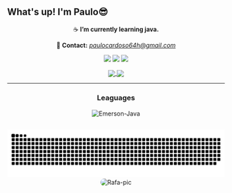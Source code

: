 ## What's up! I'm Paulo😎

<div align="center">
 
☕ **I’m currently learning java.**</h1>

📨 **Contact:** *paulocardoso64h@gmail.com*

</div>

<div align="center">
  
  <a href="https://instagram.com/paulo.snp" target="_blank"><img src="https://img.shields.io/badge/-Instagram-%23E4405F?style=for-the-badge&logo=instagram&logoColor=white" target="_blank"></a>
  <a href = "mailto:paulocardoso64h@gmail.com"><img src="https://img.shields.io/badge/Gmail-D14836?style=for-the-badge&logo=gmail&logoColor=white"></a>
  <a href="https://www.linkedin.com/in/paulosnp/" target="_blank"><img src="https://img.shields.io/badge/-LinkedIn-%230077B5?style=for-the-badge&logo=linkedin&logoColor=white" target="_blank"></a> 

</div>


<div align="center">
<a href="https://github.com/paulosnp/Studies">
  <img height=160 align="center" src="https://github-readme-stats.vercel.app/api?username=paulosnp&show_icons=true&theme=transparent" />
</a>
<a href="https://github.com/paulosnp/Studies">
  <img height=160 align="center" src="https://github-readme-stats.vercel.app/api/top-langs/?username=paulosnp&layout=compact&theme=transparent" />
</a>
</div>

<div>
  <hr/>
  <h3 align="center"> Leaguages </h3>
  <div align="center">
  <img align="center" alt="Emerson-Java" height="60" width="70" src="https://cdn.jsdelivr.net/gh/devicons/devicon/icons/java/java-original-wordmark.svg">
  </div>  
</div>


##
<div align="center">
  <img alt="snake eating my contributions" src="https://raw.githubusercontent.com/salesp07/salesp07/output/github-contribution-grid-snake.svg" />
  
  <br/>
</div>

<div align="center">
  <img alt="Rafa-pic" height="150" style="border-radius:50px;" src="https://media.giphy.com/media/v1.Y2lkPTc5MGI3NjExMTZ0YXQxbGVmMWJlOThoNnhzOWRtNGQ4bG9lY3hjY2Y0dGZwa2N5eCZlcD12MV9pbnRlcm5hbF9naWZfYnlfaWQmY3Q9Zw/VbAFrrDVGAvZu/giphy-downsized-large.gif">
</div>

